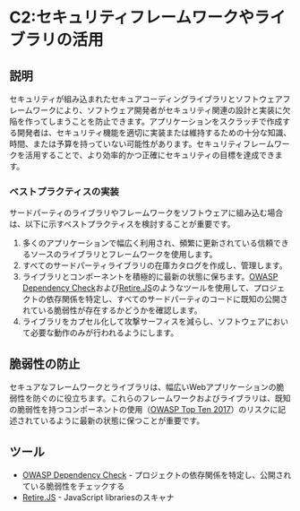 # C2:セキュリティフレームワークやライブラリの活用
## 説明
セキュリティが組み込まれたセキュアコーディングライブラリとソフトウェアフレームワークにより、ソフトウェア開発者がセキュリティ関連の設計と実装に欠陥を作ってしまうことを防止できます。アプリケーションをスクラッチで作成する開発者は、セキュリティ機能を適切に実装または維持するための十分な知識、時間、または予算を持っていない可能性があります。セキュリティフレームワークを活用することで、より効率的かつ正確にセキュリティの目標を達成できます。

### ベストプラクティスの実装
サードパーティのライブラリやフレームワークをソフトウェアに組み込む場合は、以下に示すベストプラクティスを検討することが重要です。
 1. 多くのアプリケーションで幅広く利用され、頻繁に更新されている信頼できるソースのライブラリとフレームワークを使用します。
 2. すべてのサードパーティライブラリの在庫カタログを作成し、管理します。
 3. ライブラリとコンポーネントを積極的に最新の状態に保ちます。[OWASP Dependency Check](https://www.owasp.org/index.php/OWASP_Dependency_Check)および[Retire.JS](https://retirejs.github.io/retire.js/)のようなツールを使用して、プロジェクトの依存関係を特定し、すべてのサードパーティのコードに既知の公開されている脆弱性が存在するかどうかを確認します。
 4. ライブラリをカプセル化して攻撃サーフィスを減らし、ソフトウェアにおいて必要な動作のみが行われるようにします。

## 脆弱性の防止
セキュアなフレームワークとライブラリは、幅広いWebアプリケーションの脆弱性を防ぐのに役立ちます。これらのフレームワークおよびライブラリは、既知の脆弱性を持つコンポーネントの使用（[OWASP Top Ten 2017](https://www.owasp.org/index.php/Category:OWASP_Top_Ten_Project)）のリスクに記述されているように最新の状態に保つことが重要です。

## ツール
- [OWASP Dependency Check](https://www.owasp.org/index.php/OWASP_Dependency_Check) - プロジェクトの依存関係を特定し、公開されている脆弱性をチェックする
- [Retire.JS](http://retirejs.github.io/retire.js/) - JavaScript librariesのスキャナ
